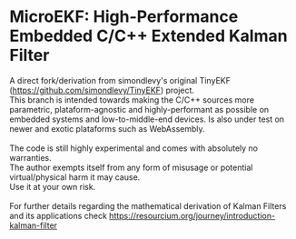 # MicroEKF: High-Performance Embedded C/C++ Extended Kalman Filter
A direct fork/derivation from simondlevy's original TinyEKF (https://github.com/simondlevy/TinyEKF) project.<br>
This branch is intended towards making the C/C++ sources more parametric, plataform-agnostic and highly-performant as possible on embedded systems and low-to-middle-end devices. Is also under test on newer and exotic plataforms such as WebAssembly.<br>
<br>
The code is still highly experimental and comes with absolutely no warranties.<br>
The author exempts itself from any form of misusage or potential virtual/physical harm it may cause.<br>
Use it at your own risk.<br>
<br>
For further details regarding the mathematical derivation of Kalman Filters and its applications check https://resourcium.org/journey/introduction-kalman-filter
